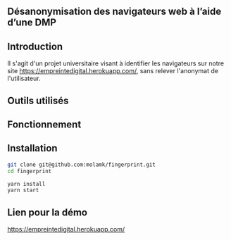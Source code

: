 ## Désanonymisation des navigateurs web à l’aide d’une DMP 

## Introduction

Il s'agit d'un projet universitaire visant à identifier les navigateurs sur notre site https://empreintedigital.herokuapp.com/, sans relever l'anonymat de l'utilisateur.


## Outils utilisés



## Fonctionnement



## Installation

```bash
git clone git@github.com:molamk/fingerprint.git
cd fingerprint

yarn install
yarn start
```

## Lien pour la démo

https://empreintedigital.herokuapp.com/
